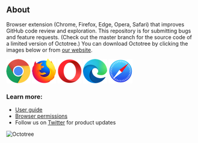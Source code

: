 ## About

Browser extension (Chrome, Firefox, Edge, Opera, Safari) that improves GitHub code review and exploration. This repository is for submitting bugs and feature requests. (Check out the master branch for the source code of a limited version of Octotree.) You can download Octotree by clicking the images below or from [our website](https://www.octotree.io/).

[![Chrome](assets/chrome.png "Chrome")](https://chrome.google.com/webstore/detail/octotree/bkhaagjahfmjljalopjnoealnfndnagc)
[![Firefox](assets/firefox.png "Firefox")](https://addons.mozilla.org/en-US/firefox/addon/octotree/)
[![Opera](assets/opera.png "Opera")](https://addons.opera.com/en/extensions/details/octotree/)
[![Edge](assets/edge.png "Edge")](https://microsoftedge.microsoft.com/addons/detail/octotree/joagmknfcgpikbadjkaikmnhpjadihjg?hl=en-US)
[![Safari](assets/safari.png "Safari")](https://itunes.apple.com/us/app/octotree-pro/id1457450145?mt=12)

### Learn more:

- [User guide](https://www.octotree.io/features)
- [Browser permissions](https://www.octotree.io/features#browser-permissions)
- Follow us on [Twitter](https://twitter.com/octotree) for product updates

![Octotree](assets/demo.gif)

